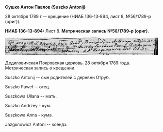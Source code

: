 **Сушко Антон Павлов (Suszko Antonij)**

28 октября 1789 г -- крещение (НИАБ 136-13-894, лист 8, №56/1789-р
(ориг)).

**НИАБ 136-13-894:** Лист 8. **Метрическая запись №56/1789-р (ориг).**

![](./media/ec06b22d15275119d464d8134425694ea5b782f1.png)

Дедиловичская Покровская церковь. 28 октября 1789 года. Метрическая
запись о крещении.

Suszko Antonij -- сын родителей с деревни Отруб.

Suszko Paweł -- отец.

Suszkowa Ullana -- мать.

Suszko Andrzey - кум.

Suszkowa Anna - кума.

Jazgunowicz Antoni -- ксёндз.
